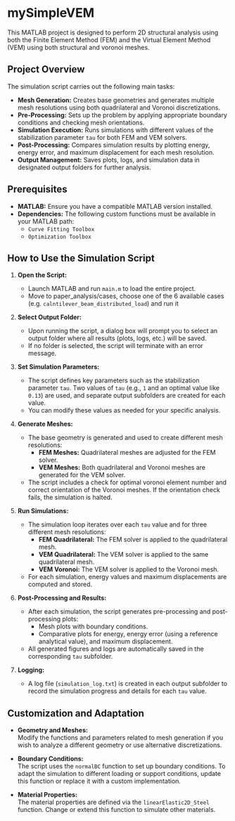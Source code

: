 # mySimpleVEM

 This MATLAB project is designed to perform 2D structural analysis using both the Finite Element Method (FEM) and the Virtual Element Method (VEM) using both structural and voronoi meshes.

## Project Overview

The simulation script carries out the following main tasks:

- **Mesh Generation:** Creates base geometries and generates multiple mesh resolutions using both quadrilateral and Voronoi discretizations.
- **Pre-Processing:** Sets up the problem by applying appropriate boundary conditions and checking mesh orientations.
- **Simulation Execution:** Runs simulations with different values of the stabilization parameter `tau` for both FEM and VEM solvers.
- **Post-Processing:** Compares simulation results by plotting energy, energy error, and maximum displacement for each mesh resolution.
- **Output Management:** Saves plots, logs, and simulation data in designated output folders for further analysis.

## Prerequisites

- **MATLAB:** Ensure you have a compatible MATLAB version installed.
- **Dependencies:** The following custom functions must be available in your MATLAB path:
  - `Curve Fitting Toolbox`
  - `Optimization Toolbox`

## How to Use the Simulation Script

1. **Open the Script:**
   
   - Launch MATLAB and run `main.m` to load the entire project.
   - Move to paper_analysis/cases, choose one of the 6 available cases (e.g. `calntilever_beam_distributed_load`) and run it

2. **Select Output Folder:**
   
   - Upon running the script, a dialog box will prompt you to select an output folder where all results (plots, logs, etc.) will be saved.
   - If no folder is selected, the script will terminate with an error message.

3. **Set Simulation Parameters:**
   
   - The script defines key parameters such as the stabilization parameter `tau`. Two values of `tau` (e.g., `1` and an optimal value like `0.13`) are used, and separate output subfolders are created for each value.
   - You can modify these values as needed for your specific analysis.

4. **Generate Meshes:**
   
   - The base geometry is generated and used to create different mesh resolutions:
     - **FEM Meshes:** Quadrilateral meshes are adjusted for the FEM solver.
     - **VEM Meshes:** Both quadrilateral and Voronoi meshes are generated for the VEM solver.
   - The script includes a check for optimal voronoi element number and correct orientation of the Voronoi meshes. If the orientation check fails, the simulation is halted.

5. **Run Simulations:**
   
   - The simulation loop iterates over each `tau` value and for three different mesh resolutions:
     - **FEM Quadrilateral:** The FEM solver is applied to the quadrilateral mesh.
     - **VEM Quadrilateral:** The VEM solver is applied to the same quadrilateral mesh.
     - **VEM Voronoi:** The VEM solver is applied to the Voronoi mesh.
   - For each simulation, energy values and maximum displacements are computed and stored.

6. **Post-Processing and Results:**
   
   - After each simulation, the script generates pre-processing and post-processing plots:
     - Mesh plots with boundary conditions.
     - Comparative plots for energy, energy error (using a reference analytical value), and maximum displacement.
   - All generated figures and logs are automatically saved in the corresponding `tau` subfolder.

7. **Logging:**
   
   - A log file (`simulation_log.txt`) is created in each output subfolder to record the simulation progress and details for each `tau` value.

## Customization and Adaptation

- **Geometry and Meshes:**  
  Modify the functions and parameters related to mesh generation if you wish to analyze a different geometry or use alternative discretizations.

- **Boundary Conditions:**  
  The script uses the `normalBC` function to set up boundary conditions. To adapt the simulation to different loading or support conditions, update this function or replace it with a custom implementation.

- **Material Properties:**  
  The material properties are defined via the `linearElastic2D_Steel` function. Change or extend this function to simulate other materials.

## 